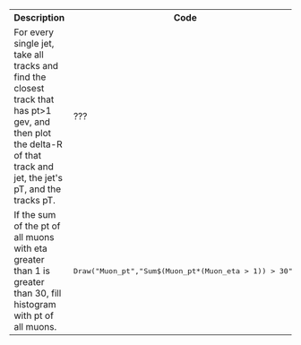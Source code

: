 <table>
  <tr>
    <th><b>Description</b></th>
    <th><b>Code</b></th>
  </tr>
  <tr>
    <td>For every single jet, take all tracks and find the closest track that has pt>1 gev, and then plot the delta-R of that track and jet, the jet's pT, and the tracks pT.</td>
    <td>???</td>
  </tr>
  <tr>
    <td>If the sum of the pt of all muons with eta greater than 1 is greater than 30, fill histogram with pt of all muons.</td>
    <td>
      <pre lang="cpp">Draw("Muon_pt","Sum$(Muon_pt*(Muon_eta > 1)) > 30")</pre>
    </td>
  </tr>
</table>
